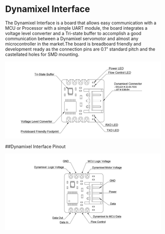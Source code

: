 # Dynamixel Interface
The Dynamixel Interface is a board that allows easy communication with a MCU or Processor with a simple UART module, the board integrates a voltage level converter and a Tri-state buffer to accomplish a good communication between a Dynamixel servomotor and almost any microcontroller in the market.The board is breadboard friendly and development ready as the connection pins are 0.1" standard pitch and the castellated holes for SMD mounting.

![dinamixelInterface_Features](https://github.com/JosueAGtz/dynamixelInterface/blob/main/Images/dInterface_Features.png)

##Dynamixel Interface Pinout

![dinamixelInterface_Pinout](https://github.com/JosueAGtz/dynamixelInterface/blob/main/Images/dInterface_Pinout.png)


